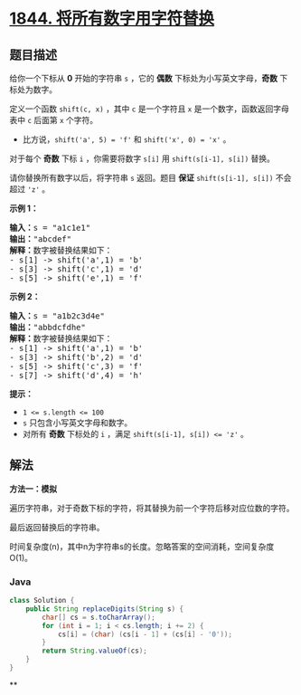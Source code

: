 # [1844. 将所有数字用字符替换](https://leetcode.cn/problems/replace-all-digits-with-characters)

## 题目描述

<p>给你一个下标从 <strong>0</strong> 开始的字符串 <code>s</code> ，它的 <strong>偶数</strong> 下标处为小写英文字母，<strong>奇数</strong> 下标处为数字。</p>

<p>定义一个函数 <code>shift(c, x)</code> ，其中 <code>c</code> 是一个字符且 <code>x</code> 是一个数字，函数返回字母表中 <code>c</code> 后面第 <code>x</code> 个字符。</p>

<ul>
	<li>比方说，<code>shift('a', 5) = 'f'</code> 和 <code>shift('x', 0) = 'x'</code> 。</li>
</ul>

<p>对于每个 <strong>奇数</strong> 下标 <code>i</code> ，你需要将数字 <code>s[i]</code> 用 <code>shift(s[i-1], s[i])</code> 替换。</p>

<p>请你替换所有数字以后，将字符串 <code>s</code> 返回。题目 <strong>保证</strong><em> </em><code>shift(s[i-1], s[i])</code> 不会超过 <code>'z'</code> 。</p>



<p><strong>示例 1：</strong></p>

<pre><b>输入：</b>s = "a1c1e1"
<b>输出：</b>"abcdef"
<strong>解释：</strong>数字被替换结果如下：
- s[1] -&gt; shift('a',1) = 'b'
- s[3] -&gt; shift('c',1) = 'd'
- s[5] -&gt; shift('e',1) = 'f'</pre>

<p><strong>示例 2：</strong></p>

<pre><b>输入：</b>s = "a1b2c3d4e"
<b>输出：</b>"abbdcfdhe"
<strong>解释：</strong>数字被替换结果如下：
- s[1] -&gt; shift('a',1) = 'b'
- s[3] -&gt; shift('b',2) = 'd'
- s[5] -&gt; shift('c',3) = 'f'
- s[7] -&gt; shift('d',4) = 'h'</pre>



<p><strong>提示：</strong></p>

<ul>
	<li><code>1 &lt;= s.length &lt;= 100</code></li>
	<li><code>s</code> 只包含小写英文字母和数字。</li>
	<li>对所有 <strong>奇数</strong> 下标处的 <code>i</code> ，满足 <code>shift(s[i-1], s[i]) &lt;= 'z'</code> 。</li>
</ul>

## 解法

**方法一：模拟**

遍历字符串，对于奇数下标的字符，将其替换为前一个字符后移对应位数的字符。

最后返回替换后的字符串。

时间复杂度(n)，其中n为字符串s的长度。忽略答案的空间消耗，空间复杂度O(1)。

### **Java**

```java
class Solution {
    public String replaceDigits(String s) {
        char[] cs = s.toCharArray();
        for (int i = 1; i < cs.length; i += 2) {
            cs[i] = (char) (cs[i - 1] + (cs[i] - '0'));
        }
        return String.valueOf(cs);
    }
}
```

**
